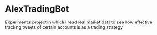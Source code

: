 # AlexTradingBot


Experimental project in which I read real market data to see how effective tracking tweets of certain accounts is as a trading strategy
